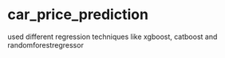# car_price_prediction
used different regression techniques like xgboost, catboost and randomforestregressor
